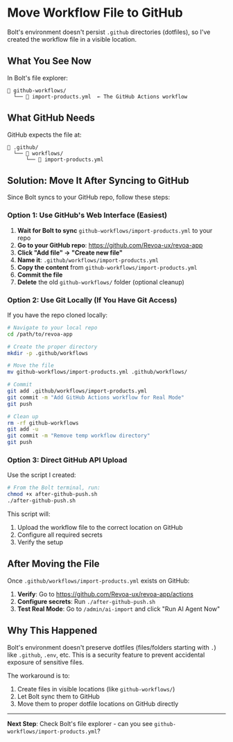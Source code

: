 # Move Workflow File to GitHub

Bolt's environment doesn't persist `.github` directories (dotfiles), so I've created the workflow file in a visible location.

## What You See Now

In Bolt's file explorer:
```
📁 github-workflows/
  └── 📄 import-products.yml  ← The GitHub Actions workflow
```

## What GitHub Needs

GitHub expects the file at:
```
📁 .github/
  └── 📁 workflows/
      └── 📄 import-products.yml
```

## Solution: Move It After Syncing to GitHub

Since Bolt syncs to your GitHub repo, follow these steps:

### Option 1: Use GitHub's Web Interface (Easiest)

1. **Wait for Bolt to sync** `github-workflows/import-products.yml` to your repo
2. **Go to your GitHub repo**: https://github.com/Revoa-ux/revoa-app
3. **Click "Add file" → "Create new file"**
4. **Name it**: `.github/workflows/import-products.yml`
5. **Copy the content** from `github-workflows/import-products.yml`
6. **Commit the file**
7. **Delete** the old `github-workflows/` folder (optional cleanup)

### Option 2: Use Git Locally (If You Have Git Access)

If you have the repo cloned locally:

```bash
# Navigate to your local repo
cd /path/to/revoa-app

# Create the proper directory
mkdir -p .github/workflows

# Move the file
mv github-workflows/import-products.yml .github/workflows/

# Commit
git add .github/workflows/import-products.yml
git commit -m "Add GitHub Actions workflow for Real Mode"
git push

# Clean up
rm -rf github-workflows
git add -u
git commit -m "Remove temp workflow directory"
git push
```

### Option 3: Direct GitHub API Upload

Use the script I created:

```bash
# From the Bolt terminal, run:
chmod +x after-github-push.sh
./after-github-push.sh
```

This script will:
1. Upload the workflow file to the correct location on GitHub
2. Configure all required secrets
3. Verify the setup

## After Moving the File

Once `.github/workflows/import-products.yml` exists on GitHub:

1. **Verify**: Go to https://github.com/Revoa-ux/revoa-app/actions
2. **Configure secrets**: Run `./after-github-push.sh`
3. **Test Real Mode**: Go to `/admin/ai-import` and click "Run AI Agent Now"

## Why This Happened

Bolt's environment doesn't preserve dotfiles (files/folders starting with `.`) like `.github`, `.env`, etc. This is a security feature to prevent accidental exposure of sensitive files.

The workaround is to:
1. Create files in visible locations (like `github-workflows/`)
2. Let Bolt sync them to GitHub
3. Move them to proper dotfile locations on GitHub directly

---

**Next Step**: Check Bolt's file explorer - can you see `github-workflows/import-products.yml`?
